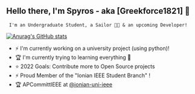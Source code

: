 ## Hello there, I'm Spyros - aka [Greekforce1821] 👋
     I'm an Undergraduate Student, a Sailor 👨⛵ & an upcoming Developer!
[![Anurag's GitHub stats](https://github-readme-stats.vercel.app/api?username=greekforce1821)](https://github.com/anuraghazra/github-readme-stats)
-  ⚡ I'm currently working on a university project (using python)!
- 🏆  I'm currently trying to learning everything 🤣
- ⭐  2022 Goals: Contribute more to Open Source projects
- ⚡ Proud Member of the "Ionian IEEE Student Branch" !
- 🏆 APCommittIEEE at [@ionian-uni-ieee](https://github.com/ionian-uni-ieee)



